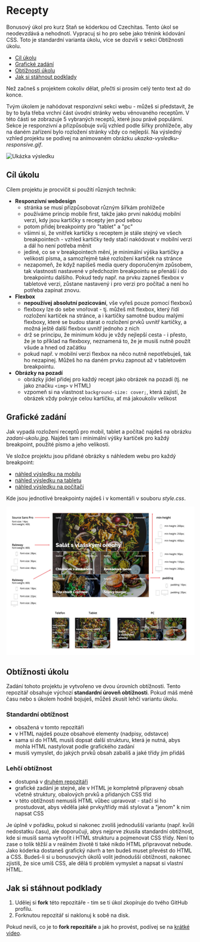 # Recepty

Bonusový úkol pro kurz Staň se kóderkou od Czechitas. Tento úkol se neodevzdává a nehodnotí. Vypracuj si ho pro sebe jako trénink kódování CSS. Toto je standardní varianta úkolu, více se dozvíš v sekci Obtížnosti úkolu.

- [Cíl úkolu](#Cíl-úkolu)
- [Grafické zadání](#Grafické-zadání)
- [Obtížnosti úkolu](#Obtížnosti-úkolu)
- [Jak si stáhnout podklady](#Jak-si-stáhnout-podklady)

Než začneš s projektem cokoliv dělat, přečti si prosím celý tento text až do konce.

Tvým úkolem je nahódovat responzivní sekci webu - můžeš si představit, že by to byla třeba vrchní část úvodní stránky webu věnovaného receptům. V této části se zobrazuje 5 vybraných receptů, které jsou právě populární. Sekce je responzivní a přizpůsobuje svůj vzhled podle šířky prohlížeče, aby na daném zařízení bylo rozložení stránky vždy co nejlepší. Na výsledný vzhled projektu se podívej na animovaném obrázku *ukazka-vysledku-responsive.gif*.

![Ukázka výsledku](ukazka-vysledku-responsive.gif)


## Cíl úkolu

Cílem projektu je procvičit si použití různých technik:
- **Responzivní webdesign**
  - stránka se musí přizpůsobovat různým šířkám prohlížeče
  - používáme princip mobile first, takže jako první nakóduj mobilní verzi, kdy jsou kartičky s recepty jen pod sebou
  - potom přidej breakpointy pro "tablet" a "pc"
  - všimni si, že vnitřek kartičky s receptem je stále stejný ve všech breakpointech - vzhled kartičky tedy stačí nakódovat v mobilní verzi a dál ho není potřeba měnit
  - jediné, co se v breakpointech mění, je minimální výška kartičky a velikosti písma, a samozřejmě také rozložení kartiček na stránce
  - nezapomeň, že když napíšeš media query doporučeným způsobem, tak vlastnosti nastavené v předchozím breakpointu se přenáší i do breakpointu dalšího. Pokud tedy např. na prvku zapneš flexbox v tabletové verzi, zůstane nastavený i pro verzi pro počítač a není ho potřeba zapínat znovu.
- **Flexbox**
  - **nepoužívej absolutní pozicování**, vše vyřeš pouze pomocí flexboxů
  - flexboxy lze do sebe vnořovat - tj. můžeš mít flexbox, který řídí rozložení kartiček na stránce, a i kartičky samotné budou malými flexboxy, které se budou starat o rozložení prvků uvnitř kartičky, a možná ještě další flexbox uvnitř jednoho z nich
  - drž se principu, že minimum kódu je vždy nejlepší cesta - i přesto, že je to příklad na flexboxy, neznamená to, že je musíš nutně použít všude a hned od začátku
  - pokud např. v mobilní verzi flexbox na něco nutně nepotřebuješ, tak ho nezapínej. Můžeš ho na daném prvku zapnout až v tabletovém breakpointu.
- **Obrázky na pozadí**
  - obrázky jídel přidej pro každý recept jako obrázek na pozadí (tj. ne jako značku `<img>` v HTML)
  - vzpomeň si na vlastnost `background-size: cover;`, která zajistí, že obrázek vždy pokryje celou kartičku, ať má jakoukoliv velikost


## Grafické zadání

Jak vypadá rozložení receptů pro mobil, tablet a počítač najdeš na obrázku *zadani-ukolu.jpg*. Najdeš tam i minimální výšky kartiček pro každý breakpoint, použité písmo a jeho velikosti.

Ve složce projektu jsou přidané obrázky s náhledem webu pro každý breakpoint:
- [náhled výsledku na mobilu](ukazka-mobil.jpg)
- [náhled výsledku na tabletu](ukazka-tablet.jpg)
- [náhled výsledku na počítači](ukazka-pc.jpg)

Kde jsou jednotlivé breakpointy najdeš i v komentáři v souboru *style.css*.

![zadání úkolu](zadani-ukolu.jpg)


## Obtížnosti úkolu

Zadání tohoto projektu je vytvořeno ve dvou úrovních obtížnosti. Tento repozitář obsahuje výchozí **standardní úroveň obtížnosti**. Pokud máš méně času nebo s úkolem hodně bojuješ, můžeš zkusit lehčí variantu úkolu.

### Standardní obtížnost
- obsažená v tomto repozitáři
- v HTML najdeš pouze obsahové elementy (nadpisy, odstavce)
- sama si do HTML musíš dopsat další strukturu, která je nutná, abys mohla HTML nastylovat podle grafického zadání
- musíš vymyslet, do jakých prvků obsah zabalíš a jaké třídy jim přidáš

### Lehčí obtížnost
- dostupná v [druhém repozitáři](https://github.com/Czechitas-Koderka-podklady/PROJEKT-Recepty-lehci)
- grafické zadání je stejné, ale v HTML je kompletně připravený obsah včetně struktury, obalových prvků a přidaných CSS tříd
- v této obtížnosti nemusíš HTML vůbec upravovat - stačí si ho prostudovat, abys věděla jaké prvky/třídy máš stylovat a "jenom" k nim napsat CSS

Je úplně v pořádku, pokud si nakonec zvolíš jednodušší variantu (např. kvůli nedostatku času), ale doporučuji, abys nejprve zkusila standardní obtížnost, kde si musíš sama vytvořit i HTML strukturu a pojmenovat CSS třídy. Není to zase o tolik těžší a v reálném životě ti také nikdo HTML připravovat nebude. Jako kóderka dostaneš grafický návrh a ten budeš muset převést do HTML a CSS. Budeš-li si u bonusových úkolů volit jednodušší obtížnosti, nakonec zjistíš, že sice umíš CSS, ale dělá ti problém vymyslet a napsat si vlastní HTML.


## Jak si stáhnout podklady

1. Udělej si **fork** této repozitáře - tím se ti úkol zkopíruje do tvého GitHub profilu.
2. Forknutou repozitář si naklonuj k sobě na disk.

Pokud nevíš, co je to **fork repozitáře** a jak ho provést, podívej se na [krátké video](https://youtu.be/K7rE3jRCjD4).


